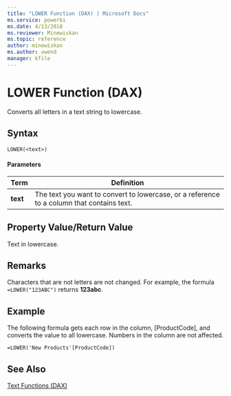 ```yaml
---
title: "LOWER Function (DAX) | Microsoft Docs"
ms.service: powerbi
ms.date: 4/13/2018
ms.reviewer: Minewiskan
ms.topic: reference
author: minewiskan
ms.author: owend
manager: kfile
---
```

# LOWER Function (DAX)
Converts all letters in a text string to lowercase.  
  
## Syntax  
  
```  
LOWER(<text>)  
```  
  
#### Parameters  
  
|Term|Definition|  
|--------|--------------|  
|**text**|The text you want to convert to lowercase, or a reference to a column that contains text.|  
  
## Property Value/Return Value  
Text in lowercase.  
  
## Remarks  
Characters that are not letters are not changed. For example, the formula `=LOWER("123ABC")` returns **123abc**.  
  
## Example  
The following formula gets each row in the column, [ProductCode], and converts the value to all lowercase. Numbers in the column are not affected.  
  
```  
=LOWER('New Products'[ProductCode])  
```  
  
## See Also  
[Text Functions &#40;DAX&#41;](text-functions-dax.md)  
  
